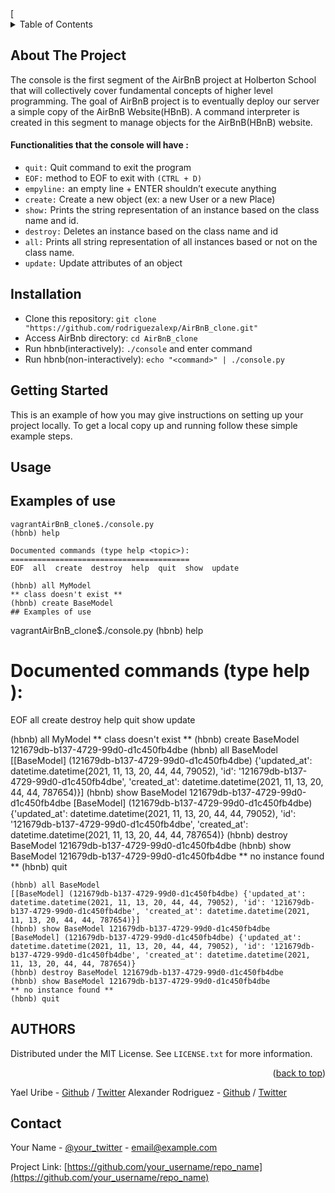 <div id="top"></div>
[
<!-- TABLE OF CONTENTS -->
<details>
  <summary>Table of Contents</summary>
  <ol>
    <li>
      <a href="#about-the-project">About The Project</a>
      <ul>
        <li><a href="#built-with">Built With</a></li>
      </ul>
    </li>
    <li>
      <a href="#getting-started">Getting Started</a>
      <ul>
        <li><a href="#prerequisites">Prerequisites</a></li>
        <li><a href="#installation">Installation</a></li>
      </ul>
    </li>
    <li><a href="#usage">Usage</a></li>
    <li><a href="#roadmap">Roadmap</a></li>
    <li><a href="#contributing">Contributing</a></li>
    <li><a href="#license">License</a></li>
    <li><a href="#contact">Contact</a></li>
    <li><a href="#acknowledgments">Acknowledgments</a></li>
  </ol>
</details>



<!-- ABOUT THE PROJECT -->
## About The Project

The console is the first segment of the AirBnB project at Holberton School that will collectively cover fundamental concepts of higher level programming. The goal of AirBnB project is to eventually deploy our server a simple copy of the AirBnB Website(HBnB). A command interpreter is created in this segment to manage objects for the AirBnB(HBnB) website.

#### Functionalities that the console will have :

* `quit:` Quit command to exit the program
* `EOF:` method to EOF to exit with `(CTRL + D)`
* `empyline:` an empty line + ENTER shouldn’t execute anything
* `create:` Create a new object (ex: a new User or a new Place)
* `show:` Prints the string representation of an instance based on the class name and id. 
* `destroy:` Deletes an instance based on the class name and id
* `all:` Prints all string representation of all instances based or not on the class name. 
* `update:` Update attributes of an object

## Installation
* Clone this repository: `git clone "https://github.com/rodriguezalexp/AirBnB_clone.git"`
* Access AirBnb directory: `cd AirBnB_clone`
* Run hbnb(interactively): `./console` and enter command
* Run hbnb(non-interactively): `echo "<command>" | ./console.py`

<!-- GETTING STARTED -->
## Getting Started

This is an example of how you may give instructions on setting up your project locally.
To get a local copy up and running follow these simple example steps.


<!-- USAGE EXAMPLES -->
## Usage

## Examples of use
```
vagrantAirBnB_clone$./console.py
(hbnb) help

Documented commands (type help <topic>):
========================================
EOF  all  create  destroy  help  quit  show  update

(hbnb) all MyModel
** class doesn't exist **
(hbnb) create BaseModel
## Examples of use
```
vagrantAirBnB_clone$./console.py
(hbnb) help

Documented commands (type help <topic>):
========================================
EOF  all  create  destroy  help  quit  show  update

(hbnb) all MyModel
** class doesn't exist **
(hbnb) create BaseModel
121679db-b137-4729-99d0-d1c450fb4dbe
(hbnb) all BaseModel
[[BaseModel] (121679db-b137-4729-99d0-d1c450fb4dbe) {'updated_at': datetime.datetime(2021, 11, 13, 20, 44, 44, 79052), 'id': '121679db-b137-4729-99d0-d1c450fb4dbe', 'created_at': datetime.datetime(2021, 11, 13, 20, 44, 44, 787654)}]
(hbnb) show BaseModel 121679db-b137-4729-99d0-d1c450fb4dbe
[BaseModel] (121679db-b137-4729-99d0-d1c450fb4dbe) {'updated_at': datetime.datetime(2021, 11, 13, 20, 44, 44, 79052), 'id': '121679db-b137-4729-99d0-d1c450fb4dbe', 'created_at': datetime.datetime(2021, 11, 13, 20, 44, 44, 787654)}
(hbnb) destroy BaseModel 121679db-b137-4729-99d0-d1c450fb4dbe
(hbnb) show BaseModel 121679db-b137-4729-99d0-d1c450fb4dbe
** no instance found **
(hbnb) quit
```
(hbnb) all BaseModel
[[BaseModel] (121679db-b137-4729-99d0-d1c450fb4dbe) {'updated_at': datetime.datetime(2021, 11, 13, 20, 44, 44, 79052), 'id': '121679db-b137-4729-99d0-d1c450fb4dbe', 'created_at': datetime.datetime(2021, 11, 13, 20, 44, 44, 787654)}]
(hbnb) show BaseModel 121679db-b137-4729-99d0-d1c450fb4dbe
[BaseModel] (121679db-b137-4729-99d0-d1c450fb4dbe) {'updated_at': datetime.datetime(2021, 11, 13, 20, 44, 44, 79052), 'id': '121679db-b137-4729-99d0-d1c450fb4dbe', 'created_at': datetime.datetime(2021, 11, 13, 20, 44, 44, 787654)}
(hbnb) destroy BaseModel 121679db-b137-4729-99d0-d1c450fb4dbe
(hbnb) show BaseModel 121679db-b137-4729-99d0-d1c450fb4dbe
** no instance found **
(hbnb) quit
```


<!-- AUTHORS -->
## AUTHORS

Distributed under the MIT License. See `LICENSE.txt` for more information.

<p align="right">(<a href="#top">back to top</a>)</p>

Yael Uribe - [Github](https://github.com/YaelUribe) / [Twitter]() 
Alexander Rodriguez - [Github](https://github.com/rodriguezalexp) / [Twitter](https://twitter.com/rodriguezalexp) 

<!-- CONTACT -->
## Contact

Your Name - [@your_twitter](https://twitter.com/your_username) - email@example.com

Project Link: [https://github.com/your_username/repo_name](https://github.com/your_username/repo_name)


